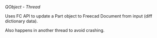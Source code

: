 *QObject - Thread*

Uses FC API to update a Part object to Freecad Document from input (diff dictionary data).

Also happens in another thread to avoid crashing.